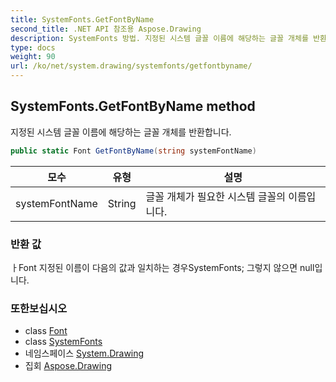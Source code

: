 ```yaml
---
title: SystemFonts.GetFontByName
second_title: .NET API 참조용 Aspose.Drawing
description: SystemFonts 방법. 지정된 시스템 글꼴 이름에 해당하는 글꼴 개체를 반환합니다.
type: docs
weight: 90
url: /ko/net/system.drawing/systemfonts/getfontbyname/
---
```

## SystemFonts.GetFontByName method

지정된 시스템 글꼴 이름에 해당하는 글꼴 개체를 반환합니다.

```csharp
public static Font GetFontByName(string systemFontName)
```

| 모수 | 유형 | 설명 |
| --- | --- | --- |
| systemFontName | String | 글꼴 개체가 필요한 시스템 글꼴의 이름입니다. |

### 반환 값

ㅏFont 지정된 이름이 다음의 값과 일치하는 경우SystemFonts; 그렇지 않으면 null입니다.

### 또한보십시오

* class [Font](../../font/)
* class [SystemFonts](../)
* 네임스페이스 [System.Drawing](../../systemfonts/)
* 집회 [Aspose.Drawing](../../../)


